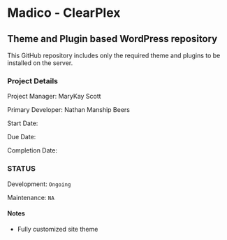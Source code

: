 Madico - ClearPlex
======

Theme and Plugin based WordPress repository
------

This GitHub repository includes only the required theme and plugins to be installed on the server.

### Project Details
Project Manager: MaryKay Scott

Primary Developer: Nathan Manship Beers

Start Date:

Due Date:

Completion Date:

### STATUS

Development: `Ongoing`

Maintenance: `NA`

#### Notes
* Fully customized site theme

